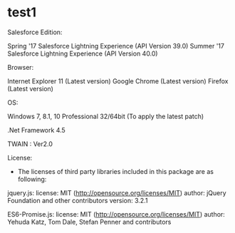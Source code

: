 # test1

Salesforce Edition:

Spring '17 Salesforce Lightning Experience (API Version 39.0) 
Summer '17 Salesforce Lightning Experience (API Version 40.0)


Browser: 

Internet Explorer 11 (Latest version)
Google Chrome (Latest version)
Firefox (Latest version)


OS: 

Windows 7, 8.1, 10 Professional 32/64bit (To apply the latest patch)

.Net Framework 4.5

TWAIN : Ver2.0


License:





* The licenses of third party libraries included in this package are as following:

jquery.js:
license: MIT (http://opensource.org/licenses/MIT)
author: jQuery Foundation and other contributors
version: 3.2.1

ES6-Promise.js:
license: MIT (http://opensource.org/licenses/MIT)
author: Yehuda Katz, Tom Dale, Stefan Penner and contributors





